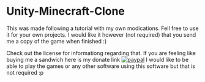 # Unity-Minecraft-Clone
This was made following a tutorial with my own modications. Fell free to use it for your own projects. I would like it however (not required) that you send me a copy of the game when finished :)

Check out the license for informationg regarding that.
If you are feeling like buying me a sandwich here is my donate link 
[![paypal](https://www.paypalobjects.com/en_US/i/btn/btn_donate_LG.gif)](https://www.paypal.com/cgi-bin/webscr?cmd=_s-xclick&hosted_button_id=F5ZTUUCY2ZK56)
I would like to be able to play the games or any other software using this software but that is not required :p
